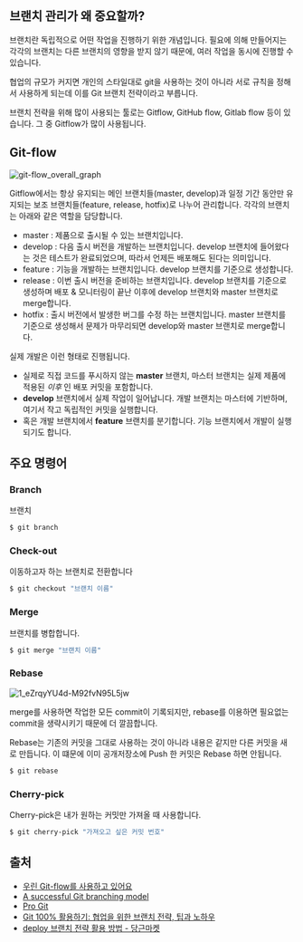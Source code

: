 ## 브랜치 관리가 왜 중요할까?

브랜치란 독립적으로 어떤 작업을 진행하기 위한 개념입니다. 필요에 의해 만들어지는 각각의 브랜치는 다른 브랜치의 영향을 받지 않기 때문에, 여러 작업을 동시에 진행할 수 있습니다.

협업의 규모가 커지면 개인의 스타일대로 git을 사용하는 것이 아니라 서로 규칙을 정해서 사용하게 되는데 이를 Git 브랜치 전략이라고 부릅니다.

브랜치 전략을 위해 많이 사용되는 툴로는 Gitflow, GitHub flow, Gitlab flow 등이 있습니다. 그 중 Gitflow가 많이 사용됩니다.

## Git-flow

![git-flow_overall_graph](https://user-images.githubusercontent.com/19471818/112992217-f0771e80-91a2-11eb-82c0-f0bf1fb29d4e.png)

Gitflow에서는 항상 유지되는 메인 브랜치들(master, develop)과 일정 기간 동안만 유지되는 보조 브랜치들(feature, release, hotfix)로 나누어 관리합니다. 각각의 브랜치는 아래와 같은 역할을 담당합니다.

- master : 제품으로 출시될 수 있는 브랜치입니다.
- develop : 다음 출시 버전을 개발하는 브랜치입니다. develop 브랜치에 들어왔다는 것은 테스트가 완료되었으며, 따라서 언제든 배포해도 된다는 의미입니다.
- feature : 기능을 개발하는 브랜치입니다. develop 브랜치를 기준으로 생성합니다.
- release : 이번 출시 버전을 준비하는 브랜치입니다. develop 브랜치를 기준으로 생성하며 배포 & 모니터링이 끝난 이후에 develop 브랜치와 master 브랜치로 merge합니다.
- hotfix : 출시 버전에서 발생한 버그를 수정 하는 브랜치입니다. master 브랜치를 기준으로 생성해서 문제가 마무리되면 develop와 master 브랜치로 merge합니다.

실제 개발은 이런 형태로 진행됩니다.

- 실제로 직접 코드를 푸시하지 않는 **master** 브랜치, 마스터 브랜치는 실제 제품에 적용된 *이후* 인 배포 커밋을 포함합니다.
- **develop** 브랜치에서 실제 작업이 일어납니다. 개발 브랜치는 마스터에 기반하며, 여기서 작고 독립적인 커밋을 실행합니다.
- 혹은 개발 브랜치에서 **feature** 브랜치를 분기합니다. 기능 브랜치에서 개발이 실행되기도 합니다.

## 주요 명령어

### Branch

브랜치

```bash
$ git branch
```

### Check-out

이동하고자 하는 브랜치로 전환합니다

```bash
$ git checkout "브랜치 이름"
```

### Merge

브랜치를 병합합니다.

```bash
$ git merge "브랜치 이름"
```

### Rebase

![1_eZrqyYU4d-M92fvN95L5jw](https://user-images.githubusercontent.com/19471818/112992391-18668200-91a3-11eb-9c5a-57c827d95252.png)

merge를 사용하면 작업한 모든 commit이 기록되지만, rebase를 이용하면 필요없는 commit을 생략시키기 때문에 더 깔끔합니다.

Rebase는 기존의 커밋을 그대로 사용하는 것이 아니라 내용은 같지만 다른 커밋을 새로 만듭니다. 이 떄문에 이미 공개저장소에 Push 한 커밋은 Rebase 하면 안됩니다.

```bash
$ git rebase
```

### Cherry-pick

Cherry-pick은 내가 원하는 커밋만 가져올 때 사용합니다.

```bash
$ git cherry-pick "가져오고 싶은 커밋 번호"
```

## 출처

- [우린 Git-flow를 사용하고 있어요](https://woowabros.github.io/experience/2017/10/30/baemin-mobile-git-branch-strategy.html)
- [A successful Git branching model](https://nvie.com/posts/a-successful-git-branching-model/)
- [Pro Git](https://git-scm.com/book/ko/v2/Git-브랜치-브랜치-워크플로)
- [Git 100% 활용하기: 협업을 위한 브랜치 전략, 팁과 노하우](https://academy.realm.io/kr/posts/360andev-savvas-dalkitsis-using-git-like-a-pro/)
- [deploy 브랜치 전략 활용 방법 - 당근마켓](https://medium.com/daangn/deploy-브랜치-전략-활용-방법-545f278ca878)